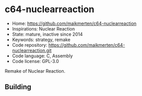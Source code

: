 # c64-nuclearreaction

- Home: https://github.com/maikmerten/c64-nuclearreaction
- Inspirations: Nuclear Reaction
- State: mature, inactive since 2014
- Keywords: strategy, remake
- Code repository: https://github.com/maikmerten/c64-nuclearreaction.git
- Code language: C, Assembly
- Code license: GPL-3.0

Remake of Nuclear Reaction.

## Building
